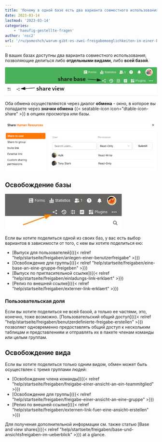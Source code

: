 ```yaml
---
title: 'Почему в одной базе есть два варианта совместного использования?'
date: 2023-03-14
lastmod: '2023-03-14'
categories:
    - 'haeufig-gestellte-fragen'
author: 'nsc2'
url: '/ru/pomoshch/warum-gibt-es-zwei-freigabemoeglichkeiten-in-einer-base'
---
```


В ваших базах доступны два варианта совместного использования, позволяющие делиться либо **отдельными видами**, либо **всей базой**.

![Совместное использование иконок в базе](images/share-icons-new-1.png)

Оба обмена осуществляются через диалог **обмена** - окно, в которое вы попадаете через **значки обмена** {{< seatable-icon icon="dtable-icon-share" >}} в опциях просмотра или базы.

![Выдача базы пользователю](images/share-base-to-user.png)

## Освобождение базы

![Откройте диалог общего доступа в Base](images/share-a-base.png)

Если вы хотите поделиться одной из своих баз, у вас есть выбор вариантов в зависимости от того, с кем вы хотите поделиться ею:

- [Выпуск для пользователей]({{< relref "help/startseite/freigaben/anlegen-einer-benutzerfreigabe" >}})
- [Освобождение для группы]({{< relref "help/startseite/freigaben/eine-base-an-eine-gruppe-freigeben" >}})
- [Выпуск по пригласительной ссылке]({{< relref "help/startseite/freigaben/einladungs-link-erklaert" >}})
- [Релиз по внешней ссылке]({{< relref "help/startseite/freigaben/externer-link-erklaert" >}})

### Пользовательская доля

Если вы хотите поделиться не всей базой, а только ее частями, это, конечно, тоже возможно. [Пользовательский общий доступ]({{< relref "help/startseite/freigaben/benutzerdefinierte-freigabe-erstellen" >}}) позволяет одновременно предоставлять общий доступ к нескольким таблицам и представлениям и отправлять их в пакете членам команды или целым группам.

## Освобождение вида

Если вы хотите поделиться только одним видом, обмен может быть осуществлен с тремя группами людей:

- [Освобождение члена команды]({{< relref "help/startseite/freigaben/freigabe-einer-ansicht-an-ein-teammitglied" >}})
- [Освобождение для группы]({{< relref "help/startseite/freigaben/freigabe-einer-ansicht-an-eine-gruppe" >}})
- [Релиз по внешней ссылке]({{< relref "help/startseite/freigaben/externen-link-fuer-eine-ansicht-erstellen" >}})

Для получения дополнительной информации см. также статью [Base and view shares]({{< relref "help/startseite/freigaben/base-und-ansichtsfreigaben-im-ueberblick" >}}) at a glance.
